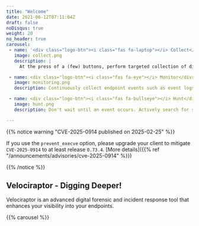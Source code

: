 ```yaml
---
title: "Welcome"
date: 2021-06-12T07:11:04Z
draft: false
noDisqus: true
weight: 20
no_header: true
carousel:
 - name: '<div class="logo-btn"><i class="fas fa-laptop"></i> Collect</div>'
   image: collect.png
   description: |
     At the press of a (few) buttons, perform targeted collection of digital forensic evidence simultaneously across your endpoints, with speed and precision.

 - name: <div class="logo-btn"><i class="fas fa-eye"></i> Monitor</div>
   image: monitoring.png
   description: Continuously collect endpoint events such as event logs, file modifications and process execution. Centrally store events indefinitely for historical review and analysis.

 - name: <div class="logo-btn"><i class="fas fa-bullseye"></i> Hunt</div>
   image: hunt.png
   description: Don't wait until an event occurs. Actively search for suspicious activities using our library of forensic artifacts, then customize to your specific threat hunting needs.

---
```


{{% notice warning "CVE-2025-0914 published on 2025-02-25" %}}

If you use the `prevent_execve` option, please upgrade your client to
mitigate `CVE-2025-0914` to at least release `0.73.4`. [More
details]({{% ref "/announcements/advisories/cve-2025-0914" %}})

{{% /notice %}}

## Velociraptor - Digging Deeper!

Velociraptor is an advanced digital forensic and incident response
tool that enhances your visibility into your endpoints.

{{% carousel %}}
